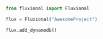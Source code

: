 ```python title="app.py" linenums="1"

from fluxional import Fluxional

flux = Fluxional("AwesomeProject")

flux.add_dynamodb()
```
